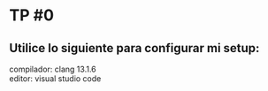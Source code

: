 # TP #0 
## Utilice lo siguiente para configurar mi setup:<br>
compilador: clang 13.1.6<br>
editor: visual studio code
